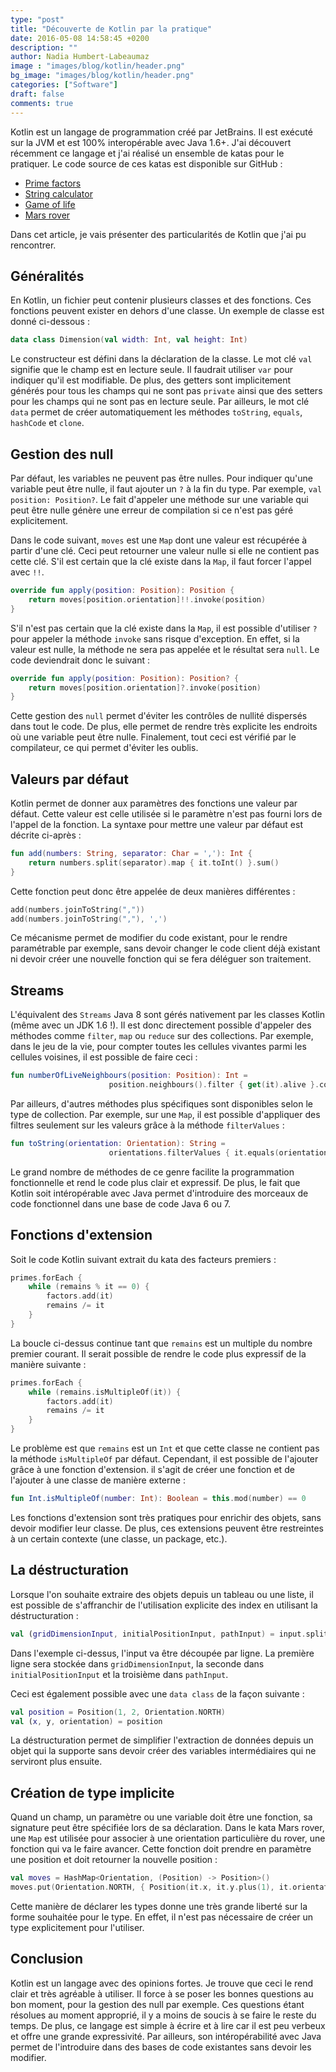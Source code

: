```yaml
---
type: "post"
title: "Découverte de Kotlin par la pratique"
date: 2016-05-08 14:58:45 +0200
description: ""
author: Nadia Humbert-Labeaumaz
image : "images/blog/kotlin/header.png"
bg_image: "images/blog/kotlin/header.png"
categories: ["Software"]
draft: false
comments: true
---
```


Kotlin est un langage de programmation créé par JetBrains. Il est exécuté sur la JVM et est 100% interopérable avec Java 1.6+.
J'ai découvert récemment ce langage et j'ai réalisé un ensemble de katas pour le pratiquer.
Le code source de ces katas est disponible sur GitHub :

- [Prime factors](https://github.com/nphumbert/kata-prime-factors)
- [String calculator](https://github.com/nphumbert/kata-string-calculator)
- [Game of life](https://github.com/nphumbert/kata-game-of-life)
- [Mars rover](https://github.com/nphumbert/kata-mars-rover)

Dans cet article, je vais présenter des particularités de Kotlin que j'ai pu rencontrer.

<!-- more -->

## Généralités

En Kotlin, un fichier peut contenir plusieurs classes et des fonctions. Ces fonctions peuvent exister en dehors d'une classe.
Un exemple de classe est donné ci-dessous :

```kotlin
data class Dimension(val width: Int, val height: Int)
```

Le constructeur est défini dans la déclaration de la classe. Le mot clé `val` signifie que le champ est en lecture seule. Il faudrait utiliser `var` pour indiquer qu'il est modifiable. De plus, des getters sont implicitement générés pour tous les champs qui ne sont pas `private` ainsi que des setters pour les champs qui ne sont pas en lecture seule. Par ailleurs, le mot clé `data` permet de créer automatiquement les méthodes `toString`, `equals`, `hashCode` et `clone`.

## Gestion des null

Par défaut, les variables ne peuvent pas être nulles. Pour indiquer qu'une variable peut être nulle, il faut ajouter un `?` à la fin du type. Par exemple, `val position: Position?`. Le fait d'appeler une méthode sur une variable qui peut être nulle génère une erreur de compilation si ce n'est pas géré explicitement.

Dans le code suivant, `moves` est une `Map` dont une valeur est récupérée à partir d'une clé. Ceci peut retourner une valeur nulle si elle ne contient pas cette clé. S'il est certain que la clé existe dans la `Map`, il faut forcer l'appel avec `!!`.

```kotlin
override fun apply(position: Position): Position {
    return moves[position.orientation]!!.invoke(position)
}
```

S'il n'est pas certain que la clé existe dans la `Map`, il est possible d'utiliser `?` pour appeler la méthode `invoke` sans risque d'exception. En effet, si la valeur est nulle, la méthode ne sera pas appelée et le résultat sera `null`. Le code deviendrait donc le suivant :

```kotlin
override fun apply(position: Position): Position? {
    return moves[position.orientation]?.invoke(position)
}
```

Cette gestion des `null` permet d'éviter les contrôles de nullité dispersés dans tout le code. De plus, elle permet de rendre très explicite les endroits où une variable peut être nulle. Finalement, tout ceci est vérifié par le compilateur, ce qui permet d'éviter les oublis.

## Valeurs par défaut

Kotlin permet de donner aux paramètres des fonctions une valeur par défaut. Cette valeur est celle utilisée si le paramètre n'est pas fourni lors de l'appel de la fonction. La syntaxe pour mettre une valeur par défaut est décrite ci-après :

```kotlin
fun add(numbers: String, separator: Char = ','): Int {
    return numbers.split(separator).map { it.toInt() }.sum()
}
```

Cette fonction peut donc être appelée de deux manières différentes :

```kotlin
add(numbers.joinToString(","))
add(numbers.joinToString(","), ',')
```

Ce mécanisme permet de modifier du code existant, pour le rendre paramétrable par exemple, sans devoir changer le code client déjà existant ni devoir créer une nouvelle fonction qui se fera déléguer son traitement.

## Streams

L'équivalent des `Streams` Java 8 sont gérés nativement par les classes Kotlin (même avec un JDK 1.6 !). Il est donc directement possible d'appeler des méthodes comme `filter`, `map` ou `reduce` sur des collections. Par exemple, dans le jeu de la vie, pour compter toutes les cellules vivantes parmi les cellules voisines, il est possible de faire ceci :

```kotlin
fun numberOfLiveNeighbours(position: Position): Int =
                      position.neighbours().filter { get(it).alive }.count()
```

Par ailleurs, d'autres méthodes plus spécifiques sont disponibles selon le type de collection. Par exemple, sur une
`Map`, il est possible d'appliquer des filtres seulement sur les valeurs grâce à la méthode `filterValues` :

```kotlin
fun toString(orientation: Orientation): String =
                      orientations.filterValues { it.equals(orientation) }.keys.first().toString()
```

Le grand nombre de méthodes de ce genre facilite la programmation fonctionnelle et rend le code plus clair et expressif. De plus, le fait que Kotlin soit intéropérable avec Java permet d'introduire des morceaux de code fonctionnel dans une base de code Java 6 ou 7.

## Fonctions d'extension

Soit le code Kotlin suivant extrait du kata des facteurs premiers :

```kotlin
primes.forEach {
    while (remains % it == 0) {
        factors.add(it)
        remains /= it
    }
}
```

La boucle ci-dessus continue tant que `remains` est un multiple du nombre premier courant. Il serait possible de rendre le code plus expressif de la manière suivante :

```kotlin
primes.forEach {
    while (remains.isMultipleOf(it)) {
        factors.add(it)
        remains /= it
    }
}
```

Le problème est que `remains` est un `Int` et que cette classe ne contient pas la méthode `isMultipleOf` par défaut. Cependant, il est possible de l'ajouter grâce à une fonction d'extension. il s'agit de créer une fonction et de l'ajouter à une classe de manière externe :

```kotlin
fun Int.isMultipleOf(number: Int): Boolean = this.mod(number) == 0
```

Les fonctions d'extension sont très pratiques pour enrichir des objets, sans devoir modifier leur classe. De plus, ces extensions peuvent être restreintes à un certain contexte (une classe, un package, etc.).

## La déstructuration

Lorsque l'on souhaite extraire des objets depuis un tableau ou une liste, il est possible de s'affranchir de l'utilisation explicite des index en utilisant la déstructuration :

```kotlin
val (gridDimensionInput, initialPositionInput, pathInput) = input.split("\n")
```

Dans l'exemple ci-dessus, l'input va être découpée par ligne. La première ligne sera stockée dans `gridDimensionInput`, la seconde dans `initialPositionInput` et la troisième dans `pathInput`.

Ceci est également possible avec une `data class` de la façon suivante :

```kotlin
val position = Position(1, 2, Orientation.NORTH)
val (x, y, orientation) = position
```

La déstructuration permet de simplifier l'extraction de données depuis un objet qui la supporte sans devoir créer des variables intermédiaires qui ne serviront plus ensuite.

## Création de type implicite

Quand un champ, un paramètre ou une variable doit être une fonction, sa signature peut être spécifiée lors de sa déclaration. Dans le kata Mars rover, une `Map` est utilisée pour associer à une orientation particulière du rover, une fonction qui va le faire avancer. Cette fonction doit prendre en paramètre une position et doit retourner la nouvelle position :

```kotlin
val moves = HashMap<Orientation, (Position) -> Position>()
moves.put(Orientation.NORTH, { Position(it.x, it.y.plus(1), it.orientation) })
```

Cette manière de déclarer les types donne une très grande liberté sur la forme souhaitée pour le type. En effet, il n'est pas nécessaire de créer un type explicitement pour l'utiliser.

## Conclusion

Kotlin est un langage avec des opinions fortes. Je trouve que ceci le rend clair et très agréable à utiliser. Il force à se poser les bonnes questions au bon moment, pour la gestion des null par exemple. Ces questions étant résolues au moment approprié, il y a moins de soucis à se faire le reste du temps. De plus, ce langage est simple à écrire et à lire car il est peu verbeux et offre une grande expressivité. Par ailleurs, son intéropérabilité avec Java permet de l'introduire dans des bases de code existantes sans devoir les modifier.
